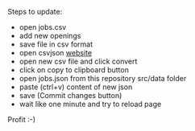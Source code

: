 Steps to update:
- open jobs.csv
- add new openings
- save file in csv format
- open csvjson [website](https://csvjson.com/csv2json)
- open new csv file and click convert
- click on copy to clipboard button
- open jobs.json from this repository src/data folder
- paste (ctrl+v) content of new json
- save (Commit changes button)
- wait like one minute and try to reload page

Profit :-)